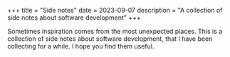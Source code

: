 +++
title = "Side notes"
date = 2023-09-07
description = "A collection of side notes about software development"
+++

Sometimes inspiration comes from the most unexpected places. This is a collection of side notes about software development, that I have been collecting for a while. I hope you find them useful.
